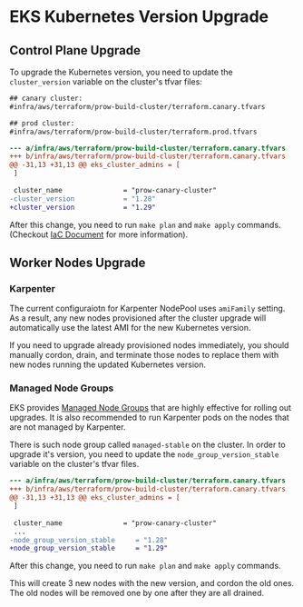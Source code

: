 # EKS Kubernetes Version Upgrade

## Control Plane Upgrade

To upgrade the Kubernetes version, you need to update the `cluster_version` variable on the cluster's tfvar files:

```diff
## canary cluster:
#infra/aws/terraform/prow-build-cluster/terraform.canary.tfvars

## prod cluster:
#infra/aws/terraform/prow-build-cluster/terraform.prod.tfvars

--- a/infra/aws/terraform/prow-build-cluster/terraform.canary.tfvars
+++ b/infra/aws/terraform/prow-build-cluster/terraform.canary.tfvars
@@ -31,13 +31,13 @@ eks_cluster_admins = [
 ]
 
 cluster_name               = "prow-canary-cluster"
-cluster_version            = "1.28"
+cluster_version            = "1.29"
```

After this change, you need to run `make plan` and `make apply` commands. (Checkout [IaC Document](./IaC.md) for more information).


## Worker Nodes Upgrade

### Karpenter

The current configuraiotn for Karpenter NodePool uses `amiFamily` setting. As a result, any new nodes provisioned after the cluster upgrade will automatically use the latest AMI for the new Kubernetes version.

If you need to upgrade already provisioned nodes immediately, you should manually cordon, drain, and terminate those nodes to replace them with new nodes running the updated Kubernetes version.

### Managed Node Groups

EKS provides [Managed Node Groups](https://docs.aws.amazon.com/eks/latest/userguide/update-managed-node-group.html) that are highly effective for rolling out upgrades. It is also recommended to run Karpenter pods on the nodes that are not managed by Karpenter.

There is such node group called `managed-stable` on the cluster. In order to upgrade it's version, you need to update the `node_group_version_stable` variable on the cluster's tfvar files.

```diff
--- a/infra/aws/terraform/prow-build-cluster/terraform.canary.tfvars
+++ b/infra/aws/terraform/prow-build-cluster/terraform.canary.tfvars
@@ -31,13 +31,13 @@ eks_cluster_admins = [
 ]
 
 cluster_name               = "prow-canary-cluster"
 ...
-node_group_version_stable     = "1.28"
+node_group_version_stable     = "1.29"
```

After this change, you need to run `make plan` and `make apply` commands.

This will create 3 new nodes with the new version, and cordon the old ones. The old nodes will be removed one by one after they are all drained.

